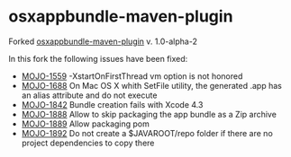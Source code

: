 osxappbundle-maven-plugin
=========================

Forked [osxappbundle-maven-plugin](http://mojo.codehaus.org/osxappbundle-maven-plugin/) v. 1.0-alpha-2

In this fork the following issues have been fixed:

* [MOJO-1559](http://jira.codehaus.org/browse/MOJO-1559) -XstartOnFirstThread vm option is not honored
* [MOJO-1688](http://jira.codehaus.org/browse/MOJO-1688) On Mac OS X whith SetFile utility, the generated .app has an alias attribute and do not execute
* [MOJO-1842](http://jira.codehaus.org/browse/MOJO-1842) Bundle creation fails with Xcode 4.3
* [MOJO-1888](http://jira.codehaus.org/browse/MOJO-1888) Allow to skip packaging the app bundle as a Zip archive
* [MOJO-1889](http://jira.codehaus.org/browse/MOJO-1889) Allow packaging pom
* [MOJO-1892](http://jira.codehaus.org/browse/MOJO-1892) Do not create a $JAVAROOT/repo folder if there are no project dependencies to copy there

